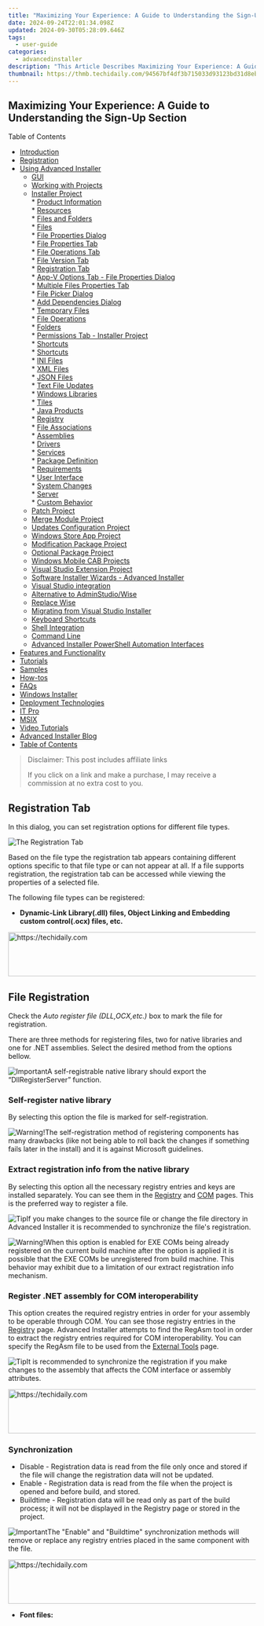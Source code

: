 ```yaml
---
title: "Maximizing Your Experience: A Guide to Understanding the Sign-Up Section"
date: 2024-09-24T22:01:34.098Z
updated: 2024-09-30T05:28:09.646Z
tags:
  - user-guide
categories:
  - advancedinstaller
description: "This Article Describes Maximizing Your Experience: A Guide to Understanding the Sign-Up Section"
thumbnail: https://thmb.techidaily.com/94567bf4df3b715033d93123bd31d8eb4bb0ab79d545d1676a1f32d06cb990c5.jpg
---
```


## Maximizing Your Experience: A Guide to Understanding the Sign-Up Section

Table of Contents

* [Introduction](https://tools.techidaily.com/advancedinstaller/products/)
* [Registration](https://tools.techidaily.com/advancedinstaller/products/)
* [Using Advanced Installer](https://tools.techidaily.com/advancedinstaller/products/)  
   * [GUI](https://tools.techidaily.com/advancedinstaller/products/)  
   * [Working with Projects](https://tools.techidaily.com/advancedinstaller/products/)  
   * [Installer Project](https://tools.techidaily.com/advancedinstaller/products/)  
         * [Product Information](https://tools.techidaily.com/advancedinstaller/products/)  
         * [Resources](https://tools.techidaily.com/advancedinstaller/products/)  
                  * [Files and Folders](https://tools.techidaily.com/advancedinstaller/products/)  
                              * [Files](https://tools.techidaily.com/advancedinstaller/products/)  
                                             * [File Properties Dialog](https://tools.techidaily.com/advancedinstaller/products/)  
                                                               * [File Properties Tab](https://tools.techidaily.com/advancedinstaller/products/)  
                                                               * [File Operations Tab](https://tools.techidaily.com/advancedinstaller/products/)  
                                                               * [File Version Tab](https://tools.techidaily.com/advancedinstaller/products/)  
                                                               * [Registration Tab](https://tools.techidaily.com/advancedinstaller/products/)  
                                                               * [App-V Options Tab - File Properties Dialog](https://tools.techidaily.com/advancedinstaller/products/)  
                                                               * [Multiple Files Properties Tab](https://tools.techidaily.com/advancedinstaller/products/)  
                                             * [File Picker Dialog](https://tools.techidaily.com/advancedinstaller/products/)  
                                             * [Add Dependencies Dialog](https://tools.techidaily.com/advancedinstaller/products/)  
                              * [Temporary Files](https://tools.techidaily.com/advancedinstaller/products/)  
                              * [File Operations](https://tools.techidaily.com/advancedinstaller/products/)  
                              * [Folders](https://tools.techidaily.com/advancedinstaller/products/)  
                              * [Permissions Tab - Installer Project](https://tools.techidaily.com/advancedinstaller/products/)  
                              * [Shortcuts](https://tools.techidaily.com/advancedinstaller/products/)  
                              * [Shortcuts](https://tools.techidaily.com/advancedinstaller/products/)  
                              * [INI Files](https://tools.techidaily.com/advancedinstaller/products/)  
                              * [XML Files](https://tools.techidaily.com/advancedinstaller/products/)  
                              * [JSON Files](https://tools.techidaily.com/advancedinstaller/products/)  
                              * [Text File Updates](https://tools.techidaily.com/advancedinstaller/products/)  
                              * [Windows Libraries](https://tools.techidaily.com/advancedinstaller/products/)  
                  * [Tiles](https://tools.techidaily.com/advancedinstaller/products/)  
                  * [Java Products](https://tools.techidaily.com/advancedinstaller/products/)  
                  * [Registry](https://tools.techidaily.com/advancedinstaller/products/)  
                  * [File Associations](https://tools.techidaily.com/advancedinstaller/products/)  
                  * [Assemblies](https://tools.techidaily.com/advancedinstaller/products/)  
                  * [Drivers](https://tools.techidaily.com/advancedinstaller/products/)  
                  * [Services](https://tools.techidaily.com/advancedinstaller/products/)  
         * [Package Definition](https://tools.techidaily.com/advancedinstaller/products/)  
         * [Requirements](https://tools.techidaily.com/advancedinstaller/products/)  
         * [User Interface](https://tools.techidaily.com/advancedinstaller/products/)  
         * [System Changes](https://tools.techidaily.com/advancedinstaller/products/)  
         * [Server](https://tools.techidaily.com/advancedinstaller/products/)  
         * [Custom Behavior](https://tools.techidaily.com/advancedinstaller/products/)  
   * [Patch Project](https://tools.techidaily.com/advancedinstaller/products/)  
   * [Merge Module Project](https://tools.techidaily.com/advancedinstaller/products/)  
   * [Updates Configuration Project](https://tools.techidaily.com/advancedinstaller/products/)  
   * [Windows Store App Project](https://tools.techidaily.com/advancedinstaller/products/)  
   * [Modification Package Project](https://tools.techidaily.com/advancedinstaller/products/)  
   * [Optional Package Project](https://tools.techidaily.com/advancedinstaller/products/)  
   * [Windows Mobile CAB Projects](https://tools.techidaily.com/advancedinstaller/products/)  
   * [Visual Studio Extension Project](https://tools.techidaily.com/advancedinstaller/products/)  
   * [Software Installer Wizards - Advanced Installer](https://tools.techidaily.com/advancedinstaller/products/)  
   * [Visual Studio integration](https://tools.techidaily.com/advancedinstaller/products/)  
   * [Alternative to AdminStudio/Wise](https://tools.techidaily.com/advancedinstaller/products/)  
   * [Replace Wise](https://tools.techidaily.com/advancedinstaller/products/)  
   * [Migrating from Visual Studio Installer](https://tools.techidaily.com/advancedinstaller/products/)  
   * [Keyboard Shortcuts](https://tools.techidaily.com/advancedinstaller/products/)  
   * [Shell Integration](https://tools.techidaily.com/advancedinstaller/products/)  
   * [Command Line](https://tools.techidaily.com/advancedinstaller/products/)  
   * [Advanced Installer PowerShell Automation Interfaces](https://tools.techidaily.com/advancedinstaller/products/)
* [Features and Functionality](https://tools.techidaily.com/advancedinstaller/products/)
* [Tutorials](https://tools.techidaily.com/advancedinstaller/products/)
* [Samples](https://tools.techidaily.com/advancedinstaller/products/)
* [How-tos](https://tools.techidaily.com/advancedinstaller/products/)
* [FAQs](https://tools.techidaily.com/advancedinstaller/products/)
* [Windows Installer](https://tools.techidaily.com/advancedinstaller/products/)
* [Deployment Technologies](https://tools.techidaily.com/advancedinstaller/products/)
* [IT Pro](https://tools.techidaily.com/advancedinstaller/products/)
* [MSIX](https://tools.techidaily.com/advancedinstaller/products/)
* [Video Tutorials](https://tools.techidaily.com/advancedinstaller/products/)
* [Advanced Installer Blog](https://tools.techidaily.com/advancedinstaller/products/)
* [Table of Contents](https://tools.techidaily.com/advancedinstaller/products/)

>  Disclaimer: This post includes affiliate links
>
>  If you click on a link and make a purchase, I may receive a commission at no extra cost to you.
>

## Registration Tab

In this dialog, you can set registration options for different file types. 

![The Registration Tab](https://cdn.advancedinstaller.com/img/dialog/file-registration.png "The Registration Tab")  

Based on the file type the registration tab appears containing different options specific to that file type or can not appear at all. If a file supports registration, the registration tab can be accessed while viewing the properties of a selected file.

The following file types can be registered: 

* **Dynamic-Link Library(.dll) files, Object Linking and Embedding custom control(.ocx) files, etc.**

<!-- affiliate ads begin -->
<a href="https://aligracehair.sjv.io/c/5597632/1938721/19272" target="_top" id="1938721">
  <img src="//a.impactradius-go.com/display-ad/19272-1938721" border="0" alt="https://techidaily.com" width="728" height="90"/>
</a>
<img height="0" width="0" src="https://aligracehair.sjv.io/i/5597632/1938721/19272" style="position:absolute;visibility:hidden;" border="0" />
<!-- affiliate ads end -->

## File Registration

Check the _Auto register file (DLL,OCX,etc.)_ box to mark the file for registration.

There are three methods for registering files, two for native libraries and one for .NET assemblies. Select the desired method from the options bellow.

![Important](https://cdn.advancedinstaller.com/svg/common/IconMessageInfo.svg)A self-registrable native library should export the “DllRegisterServer” function.

### Self-register native library

By selecting this option the file is marked for self-registration.

![Warning!](https://cdn.advancedinstaller.com/svg/common/IconMessageWarning.svg)The self-registration method of registering components has many drawbacks (like not being able to roll back the changes if something fails later in the install) and it is against Microsoft guidelines.

### Extract registration info from the native library

By selecting this option all the necessary registry entries and keys are installed separately. You can see them in the [Registry](https://tools.techidaily.com/advancedinstaller/products/) and [COM](https://tools.techidaily.com/advancedinstaller/products/) pages. This is the preferred way to register a file.

![Tip](https://cdn.advancedinstaller.com/svg/common/IconMessageTip.svg)If you make changes to the source file or change the file directory in Advanced Installer it is recommended to synchronize the file's registration.

![Warning!](https://cdn.advancedinstaller.com/svg/common/IconMessageWarning.svg)When this option is enabled for EXE COMs being already registered on the current build machine after the option is applied it is possible that the EXE COMs be unregistered from build machine. This behavior may exhibit due to a limitation of our extract registration info mechanism.

### Register .NET assembly for COM interoperability

This option creates the required registry entries in order for your assembly to be operable through COM. You can see those registry entries in the [Registry](https://tools.techidaily.com/advancedinstaller/products/) page. Advanced Installer attempts to find the RegAsm tool in order to extract the registry entries required for COM interoperability. You can specify the RegAsm file to be used from the [External Tools](https://tools.techidaily.com/advancedinstaller/products/) page.

![Tip](https://cdn.advancedinstaller.com/svg/common/IconMessageTip.svg)It is recommended to synchronize the registration if you make changes to the assembly that affects the COM interface or assembly attributes.

<!-- affiliate ads begin -->
<a href="https://wigfever.sjv.io/c/5597632/2014859/22899" target="_top" id="2014859">
  <img src="//a.impactradius-go.com/display-ad/22899-2014859" border="0" alt="https://techidaily.com" width="728" height="90"/>
</a>
<img height="0" width="0" src="https://wigfever.sjv.io/i/5597632/2014859/22899" style="position:absolute;visibility:hidden;" border="0" />
<!-- affiliate ads end -->

### Synchronization

* Disable - Registration data is read from the file only once and stored if the file will change the registration data will not be updated.
* Enable - Registration data is read from the file when the project is opened and before build, and stored.
* Buildtime - Registration data will be read only as part of the build process; it will not be displayed in the Registry page or stored in the project.

![Important](https://cdn.advancedinstaller.com/svg/common/IconMessageInfo.svg)The "Enable" and "Buildtime" synchronization methods will remove or replace any registry entries placed in the same component with the file.

<!-- affiliate ads begin -->
<a href="https://coinrule.sjv.io/c/5597632/1610918/18409" target="_top" id="1610918">
  <img src="//a.impactradius-go.com/display-ad/18409-1610918" border="0" alt="https://techidaily.com" width="728" height="90"/>
</a>
<img height="0" width="0" src="https://coinrule.sjv.io/i/5597632/1610918/18409" style="position:absolute;visibility:hidden;" border="0" />
<!-- affiliate ads end -->

* **Font files:**

<!-- affiliate ads begin -->
<span id="1516072">
					<video width="864" height="1536" style="cursor:pointer"
           poster="//a.impactradius-go.com/display-clicktoplayimage/1516072.png"
           onclick="if(!this.playClicked){this.play();this.setAttribute('controls',true);this.playClicked=true;}">
	   <source src="//a.impactradius-go.com/display-ad/16446-1516072">
	   <img src="//a.impactradius-go.com/display-clicktoplayimage/1516072.png" style="border: none; height: 100%; width: 100%; object-fit: contain">
	</video>
	<div style="width:540px;text-align:center"><a href="javascript:window.open(decodeURIComponent('https%3A%2F%2Flaganoo.pxf.io%2Fc%2F5597632%2F1516072%2F16446'), '_blank');void(0);">Click here</a></div>
</span>
<img height="0" width="0" src="https://imp.pxf.io/i/5597632/1516072/16446" style="position:absolute;visibility:hidden;" border="0" />
<!-- affiliate ads end -->

## Font Options

![Font Registration](https://cdn.advancedinstaller.com/img/dialog/font-registration.png "Font Registration")  

Check the “Register Font” check-box for the font to be registered during the installation process.

Enter the font's name in the “Registration Name” text field. This will be the name under which the font will be registered.

![Warning!](https://cdn.advancedinstaller.com/svg/common/IconMessageWarning.svg)For True-Type and True-Type Collections this field must be empty since the correct name will be read from the file. If a different name is entered the font will be registered twice.

* **Merge Modules files:**

<!-- affiliate ads begin -->
<a href="https://aligracehair.sjv.io/c/5597632/2016129/19272" target="_top" id="2016129">
  <img src="//a.impactradius-go.com/display-ad/19272-2016129" border="0" alt="https://techidaily.com" width="300" height="90"/>
</a>
<img height="0" width="0" src="https://aligracehair.sjv.io/i/5597632/2016129/19272" style="position:absolute;visibility:hidden;" border="0" />
<!-- affiliate ads end -->

## Merge Module Registration

### Register with Visual Studio

Registers this merge module with Visual Studio. Registered merge modules can be selected when creating "Setup and Deployment" projects.

<!-- affiliate ads begin -->
<a href="https://appsumo.8odi.net/c/5597632/2068417/7443" target="_top" id="2068417">
  <img src="//a.impactradius-go.com/display-ad/7443-2068417" border="0" alt="https://techidaily.com" width="728" height="90"/>
</a>
<img height="0" width="0" src="https://appsumo.8odi.net/i/5597632/2068417/7443" style="position:absolute;visibility:hidden;" border="0" />
<!-- affiliate ads end -->

### Register with Advanced Installer

Registers this merge module with Advanced Installer. Registered merge modules can be added through the "Add Advanced Installer MSM" option in [Merge Modules](https://tools.techidaily.com/advancedinstaller/products/) page.

#### Did you find this page useful?

Please give it a rating:

 Thanks!

#### Report a problem on this page

Information is incorrect or missing

Information is unclear or confusing

Something else

#### Can you tell us what’s wrong?

Send message

<ins class="adsbygoogle"
     style="display:block"
     data-ad-format="autorelaxed"
     data-ad-client="ca-pub-7571918770474297"
     data-ad-slot="1223367746"></ins>

<ins class="adsbygoogle"
     style="display:block"
     data-ad-client="ca-pub-7571918770474297"
     data-ad-slot="8358498916"
     data-ad-format="auto"
     data-full-width-responsive="true"></ins>

<span class="atpl-alsoreadstyle">Also read:</span>
<div><ul>
<li><a href="https://facebook-video-footage.techidaily.com/new-in-2024-elevate-your-online-presence-making-videos-on-mobile/"><u>[New] In 2024, Elevate Your Online Presence Making Videos on Mobile</u></a></li>
<li><a href="https://some-skills.techidaily.com/new-the-ultimate-guide-to-choosing-vocal-change-software/"><u>[New] The Ultimate Guide to Choosing Vocal Change Software</u></a></li>
<li><a href="https://win-answers.techidaily.com/44cm44k544og44od44ox44oq44kk44k544og44od44ox44ks44kk44oj77ya5a625bqt55so44ki44ox44oq44kx44o844k344on44oz44ks5l244gj44gf44ow44or44o844os44kk5yuv55s744gu57ch510/"><u>「ステップバイステップガイド：家庭用アプリケーションを使ったブルーレイ動画の簡単な録画方法」</u></a></li>
<li><a href="https://android-frp.techidaily.com/a-step-by-step-guide-on-using-adb-and-fastboot-to-remove-frp-lock-from-your-oppo-a18-by-drfone-android/"><u>A Step-by-Step Guide on Using ADB and Fastboot to Remove FRP Lock from your Oppo A18</u></a></li>
<li><a href="https://fox-zero.techidaily.com/automatic-e-book-creation-with-flippdf-transform-your-pdfs-into-readable-ebooks-in-seconds-flipbuildercom/"><u>Automatic E-Book Creation with FlipPDF: Transform Your PDFs Into Readable eBooks in Seconds [FlipBuilder.com]</u></a></li>
<li><a href="https://youtube-clips.techidaily.com/charting-success-with-youtube-income-streams-for-2024/"><u>Charting Success with YouTube Income Streams for 2024</u></a></li>
<li><a href="https://fox-zero.techidaily.com/convert-your-word-documents-to-swf-flash-animations-at-no-cost/"><u>Convert Your Word Documents to SWF Flash Animations at No Cost</u></a></li>
<li><a href="https://fox-zero.techidaily.com/creating-interactive-flipbooks-from-pdfs-a-guide-on-incorporating-watermarks-using-flipbuilder/"><u>Creating Interactive Flipbooks From PDFs: A Guide on Incorporating Watermarks Using FlipBuilder</u></a></li>
<li><a href="https://fox-zero.techidaily.com/creating-sturdy-hardcover-flipbooks-mastering-the-technique-on-flipbuildercom/"><u>Creating Sturdy Hardcover Flipbooks: Mastering the Technique on FlipBuilder.com</u></a></li>
<li><a href="https://fox-zero.techidaily.com/creating-your-own-classic-pop-up-book-step-by-step-guide-with-flipbuilder/"><u>Creating Your Own Classic Pop-Up Book: Step-by-Step Guide with FlipBuilder</u></a></li>
<li><a href="https://fox-zero.techidaily.com/design-and-develop-a-touch-sensitive-mobile-ebook-featuring-realistic-page-turning-flipbuildercom/"><u>Design & Develop a Touch-Sensitive Mobile eBook Featuring Realistic Page Turning [FlipBuilder.com]</u></a></li>
<li><a href="https://buynow-reviews.techidaily.com/embrace-convenient-portability-with-the-essential-tech-specs-of-hp-stream-11/"><u>Embrace Convenient Portability with the Essential Tech Specs of HP Stream 11</u></a></li>
<li><a href="https://fox-zero.techidaily.com/enabling-pdf-export-from-your-site-with-ease-using-flipbuilder/"><u>Enabling PDF Export From Your Site with Ease Using FlipBuilder</u></a></li>
<li><a href="https://tech-savvy.techidaily.com/exploring-online-content-finding-the-ideal-website-pages/"><u>Exploring Online Content: Finding the Ideal Website Pages</u></a></li>
<li><a href="https://ios-pokemon-go.techidaily.com/here-are-some-reliable-ways-to-get-pokemon-go-friend-codes-for-apple-iphone-xs-max-drfone-by-drfone-virtual-ios/"><u>Here Are Some Reliable Ways to Get Pokemon Go Friend Codes For Apple iPhone XS Max | Dr.fone</u></a></li>
<li><a href="https://fox-zero.techidaily.com/unleash-your-creativity-with-astrolaunch-ui-a-complimentary-guide-to-mastering-beautiful-astro-template-designs/"><u>Unleash Your Creativity with AstroLaunch UI: A Complimentary Guide to Mastering Beautiful Astro Template Designs!</u></a></li>
<li><a href="https://extra-information.techidaily.com/unlock-the-power-of-a-new-identity-step-by-step-guide-to-alter-your-game-characters-voice-for-free/"><u>Unlock the Power of a New Identity Step-by-Step Guide to Alter Your Game Character's Voice for FREE</u></a></li>
</ul></div>

